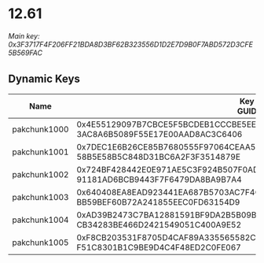 # 12.61

###### Main key: 0x3F3717F4F206FF21BDA8D3BF62B323556D1D2E7D9B0F7ABD572D3CFE5B569FAC

## Dynamic Keys

| Name         | Key<br/>GUID                                                                                            |
|--------------|---------------------------------------------------------------------------------------------------------|
| pakchunk1000 | 0x4E55129097B7CBCE5F5BCDEB1CCCBE5EEA9C67141DB97701F327EDA4FA220EFA<br/>3AC8A6B5089F55E17E00AAD8AC3C6406 |
| pakchunk1001 | 0x7DEC1E6B26CE85B7680555F97064CEAA5C788DFDC674F98A6A711F726DEDB943<br/>58B5E58B5C848D31BC6A2F3F3514879E |
| pakchunk1002 | 0x724BF428442E0E971AE5C3F924B507F0AD5FFAD558BD9A6DA0CB06611EDFC435<br/>91181AD6BCB9443F7F6479DA8BA9B7A4 |
| pakchunk1003 | 0x640408EA8EAD923441EA687B5703AC7F4C7D0C6C8401B199F2A954C52D5F566E<br/>BB59BEF60B72A241855EEC0FD63154D9 |
| pakchunk1004 | 0xAD39B2473C7BA12881591BF9DA2B5B09B00594B232ED6E9D6680DC7F24CC9B2A<br/>CB34283BE466D2421549051C400A9E52 |
| pakchunk1005 | 0xF8CB203531F8705D4CAF89A335565582C7F71818234A3627DB24599F67C4EF40<br/>F51C8301B1C9BE9D4C4F48ED2C0FE067 |
